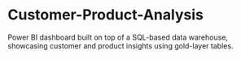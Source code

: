 # Customer-Product-Analysis
Power BI dashboard built on top of a SQL-based data warehouse, showcasing customer and product insights using gold-layer tables.

